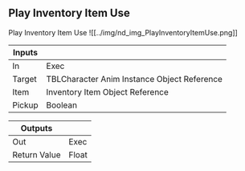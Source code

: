 ## Play Inventory Item Use
Play Inventory Item Use
![[../img/nd_img_PlayInventoryItemUse.png]]

|Inputs||
|--|--|
| In | Exec |
| Target | TBLCharacter Anim Instance Object Reference |
| Item | Inventory Item Object Reference |
| Pickup | Boolean |

|Outputs||
|--|--|
| Out | Exec |
| Return Value | Float |
